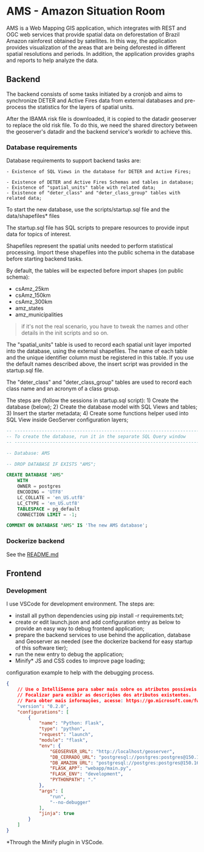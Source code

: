 # AMS - Amazon Situation Room

AMS is a Web Mapping GIS application, which integrates with REST and OGC web services that provide spatial data on deforestation of Brazil Amazon rainforest obtained by satellites. In this way, the application provides visualization of the areas that are being deforested in different spatial resolutions and periods. In addition, the application provides graphs and reports to help analyze the data.

## Backend

The backend consists of some tasks initiated by a cronjob and aims to synchronize DETER and Active Fires data from external databases and pre-process the statistics for the layers of spatial units.

After the IBAMA risk file is downloaded, it is copied to the datadir geoserver to replace the old risk file. To do this, we need the shared directory between the geoserver's datadir and the backend service's workdir to achieve this.

### Database requirements

Database requirements to support backend tasks are:

    - Existence of SQL Views in the database for DETER and Active Fires;

    - Existence of DETER and Active Fires Schemas and tables in database;
    - Existence of "spatial_units" table with related data;
    - Existence of "deter_class" and "deter_class_group" tables with related data;

To start the new database, use the scripts/startup.sql file and the data/shapefiles* files

The startup.sql file has SQL scripts to prepare resources to provide input data for topics of interest.

Shapefiles represent the spatial units needed to perform statistical processing. Import these shapefiles into the public schema in the database before starting backend tasks.

By default, the tables will be expected before import shapes (on public schema):
 - csAmz_25km
 - csAmz_150km
 - csAmz_300km
 - amz_states
 - amz_municipalities

 > if it's not the real scenario, you have to tweak the names and other details in the init scripts and so on.

The "spatial_units" table is used to record each spatial unit layer imported into the database, using the external shapefiles. The name of each table and the unique identifier column must be registered in this table. If you use the default names described above, the insert script was provided in the startup.sql file.

The "deter_class" and "deter_class_group" tables are used to record each class name and an acronym of a class group.

The steps are (follow the sessions in startup.sql script):
    1) Create the database (below);
    2) Create the database model with SQL Views and tables;
    3) Insert the starter metadata;
    4) Create some functions helper used into SQL View inside GeoServer configuration layers;
    
```sql
-- -------------------------------------------------------------------------
-- To create the database, run it in the separate SQL Query window
-- -------------------------------------------------------------------------

-- Database: AMS

-- DROP DATABASE IF EXISTS "AMS";

CREATE DATABASE "AMS"
    WITH 
    OWNER = postgres
    ENCODING = 'UTF8'
    LC_COLLATE = 'en_US.utf8'
    LC_CTYPE = 'en_US.utf8'
    TABLESPACE = pg_default
    CONNECTION LIMIT = -1;

COMMENT ON DATABASE "AMS" IS 'The new AMS database';
```

### Dockerize backend

See the [README.md](./docker/README.md)

## Frontend

### Development

I use VSCode for development environment. The steps are:

   - install all python dependencies using pip install -r requirements.txt;
   - create or edit launch.json and add configuration entry as below to provide an easy way to debug frontend application;
   - prepare the backend services to use behind the application, database and Geoserver as needed (see the dockerize backend for easy startup of this software tier);
   - run the new entry to debug the application;
   - Minify* JS and CSS codes to improve page loading;

configuration example to help with the debugging process.
```json
{
    // Use o IntelliSense para saber mais sobre os atributos possíveis.
    // Focalizar para exibir as descrições dos atributos existentes.
    // Para obter mais informações, acesse: https://go.microsoft.com/fwlink/?linkid=830387
    "version": "0.2.0",
    "configurations": [
        {
            "name": "Python: Flask",
            "type": "python",
            "request": "launch",
            "module": "flask",
            "env": {
                "GEOSERVER_URL": "http://localhost/geoserver",
                "DB_CERRADO_URL": "postgresql://postgres:postgres@150.163.17.103:5444/CES",
                "DB_AMAZON_URL": "postgresql://postgres:postgres@150.163.17.103:5444/AMS2",
                "FLASK_APP": "webapp/main.py",
                "FLASK_ENV": "development",
                "PYTHONPATH": "."
            },
            "args": [
                "run",
                "--no-debugger"
            ],
            "jinja": true
        }
    ]
}
```

*Through the Minify plugin in VSCode.
